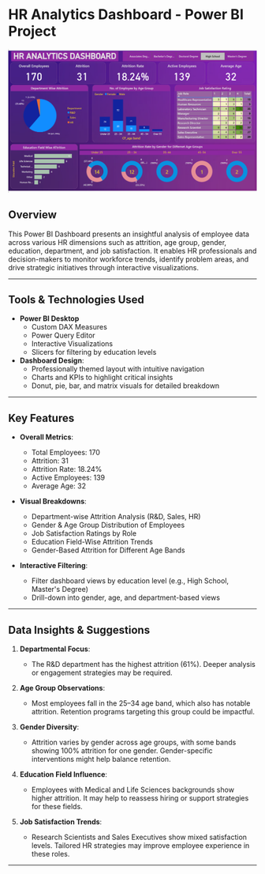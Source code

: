 # HR Analytics Dashboard - Power BI Project

![Dashboard Preview](https://github.com/namansingla05/HR_analytics_DashBoard_powerBI/blob/main/DashBoard.png)

## Overview

This Power BI Dashboard presents an insightful analysis of employee data across various HR dimensions such as attrition, age group, gender, education, department, and job satisfaction. It enables HR professionals and decision-makers to monitor workforce trends, identify problem areas, and drive strategic initiatives through interactive visualizations.

---

## Tools & Technologies Used

- **Power BI Desktop**
  - Custom DAX Measures
  - Power Query Editor
  - Interactive Visualizations
  - Slicers for filtering by education levels
- **Dashboard Design**:
  - Professionally themed layout with intuitive navigation
  - Charts and KPIs to highlight critical insights
  - Donut, pie, bar, and matrix visuals for detailed breakdown

---

## Key Features

- **Overall Metrics**: 
  - Total Employees: 170  
  - Attrition: 31  
  - Attrition Rate: 18.24%  
  - Active Employees: 139  
  - Average Age: 32  

- **Visual Breakdowns**:
  - Department-wise Attrition Analysis (R&D, Sales, HR)
  - Gender & Age Group Distribution of Employees
  - Job Satisfaction Ratings by Role
  - Education Field-Wise Attrition Trends
  - Gender-Based Attrition for Different Age Bands

- **Interactive Filtering**:
  - Filter dashboard views by education level (e.g., High School, Master's Degree)
  - Drill-down into gender, age, and department-based views

---

## Data Insights & Suggestions

1. **Departmental Focus**:
   - The R&D department has the highest attrition (61%). Deeper analysis or engagement strategies may be required.

2. **Age Group Observations**:
   - Most employees fall in the 25–34 age band, which also has notable attrition. Retention programs targeting this group could be impactful.

3. **Gender Diversity**:
   - Attrition varies by gender across age groups, with some bands showing 100% attrition for one gender. Gender-specific interventions might help balance retention.

4. **Education Field Influence**:
   - Employees with Medical and Life Sciences backgrounds show higher attrition. It may help to reassess hiring or support strategies for these fields.

5. **Job Satisfaction Trends**:
   - Research Scientists and Sales Executives show mixed satisfaction levels. Tailored HR strategies may improve employee experience in these roles.

---
